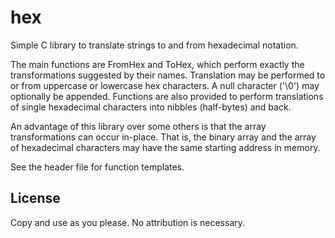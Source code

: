 hex
===

Simple C library to translate strings to and from hexadecimal notation.

The main functions are FromHex and ToHex, which perform exactly the transformations suggested by their names. Translation may be performed to or from uppercase or lowercase hex characters. A null character ('\0') may optionally be appended. Functions are also provided to perform translations of single hexadecimal characters into nibbles (half-bytes) and back.

An advantage of this library over some others is that the array transformations can occur in-place. That is, the binary array and the array of hexadecimal characters may have the same starting address in memory.

See the header file for function templates.

License
-------

Copy and use as you please. No attribution is necessary.
